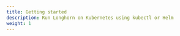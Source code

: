 ```yaml
---
title: Getting started
description: Run Longhorn on Kubernetes using kubectl or Helm
weight: 1
---
```

